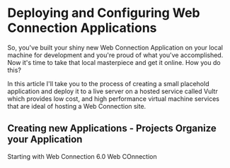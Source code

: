 ﻿# Deploying and Configuring Web Connection Applications

So, you've built your shiny new Web Connection Application on your local machine for development and you're proud of what you've accomplished. Now it's time to take that local masterpiece and get it online. How you do this?

In this article I'll take you to the process of creating a small placehold application and deploy it to a live server on a hosted service called Vultr which provides low cost, and high performance virtual machine services that are ideal of hosting a Web Connection site.

## Creating new Applications - Projects Organize your Application
Starting with Web Connection 6.0 Web COnnection